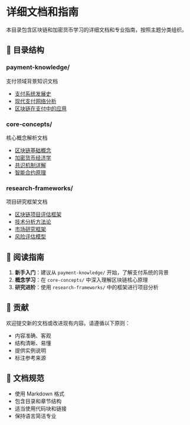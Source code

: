 # 详细文档和指南

本目录包含区块链和加密货币学习的详细文档和专业指南，按照主题分类组织。

## 📁 目录结构

### payment-knowledge/
支付领域背景知识文档
- [支付系统发展史](payment-knowledge/payment-system-history.md)
- [现代支付网络分析](payment-knowledge/modern-payment-networks.md)
- [区块链在支付中的应用](payment-knowledge/blockchain-in-payments.md)

### core-concepts/
核心概念解析文档
- [区块链基础概念](core-concepts/blockchain-fundamentals.md)
- [加密货币经济学](core-concepts/cryptocurrency-economics.md)
- [共识机制详解](core-concepts/consensus-mechanisms.md)
- [智能合约原理](core-concepts/smart-contracts.md)

### research-frameworks/
项目研究框架文档
- [区块链项目评估框架](research-frameworks/project-evaluation-framework.md)
- [技术分析方法论](research-frameworks/technical-analysis-methodology.md)
- [市场研究框架](research-frameworks/market-research-framework.md)
- [风险评估模型](research-frameworks/risk-assessment-model.md)

## 📖 阅读指南

1. **新手入门**：建议从 `payment-knowledge/` 开始，了解支付系统的背景
2. **概念学习**：在 `core-concepts/` 中深入理解区块链核心原理
3. **研究进阶**：使用 `research-frameworks/` 中的框架进行项目分析

## 🤝 贡献

欢迎提交新的文档或改进现有内容。请遵循以下原则：
- 内容准确、客观
- 结构清晰、易懂
- 提供实例说明
- 标注参考来源

## 📝 文档规范

- 使用 Markdown 格式
- 包含目录和章节结构
- 适当使用代码块和链接
- 保持语言简洁专业

